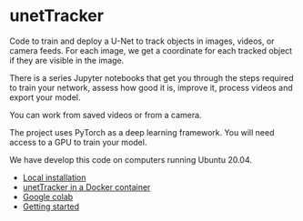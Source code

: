 # unetTracker

Code to train and deploy a U-Net to track objects in images, videos, or camera feeds. For each image, we get a coordinate for each tracked object if they are visible in the image.

There is a series Jupyter notebooks that get you through the steps required to train your network, assess how good it is, improve it, process videos and export your model.

You can work from saved videos or from a camera.

The project uses PyTorch as a deep learning framework. You will need access to a GPU to train your model.

We have develop this code on computers running Ubuntu 20.04.

* [Local installation](documentation/install.md)
* [unetTracker in a Docker container](documentation/docker.md)
* [Google colab](documentation/colab.md)
* [Getting started](documentation/getting_started.md)

